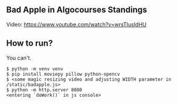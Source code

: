 Bad Apple in Algocourses Standings
---
Video: https://www.youtube.com/watch?v=wrsTIusldHU

## How to run?
You can't.

```console
$ python -m venv venv
$ pip install moviepy pillow python-opencv
$ <some magic resizing video and adjusting WIDTH parameter in /static/badapple.js>
$ python -m http.server 8080
<entering `doWork()` in js console>
```